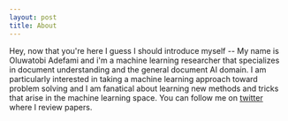 ```yaml
---
layout: post
title: About
---
```


Hey, now that you're here I guess I should introduce myself -- My name is Oluwatobi Adefami and i'm a machine learning researcher that specializes in document understanding and the general document AI domain. I am particularly interested in taking a machine learning approach toward problem solving and I am fanatical about learning new methods and tricks that arise in the machine learning space. You can follow me on [twitter](https://twitter.com/_tobie__) where I review papers.

